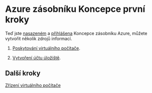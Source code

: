 <properties
    pageTitle="Azure zásobníku Koncepce klíčových úkolů | Microsoft Azure"
    description="Informace o vytvoření plánu nabízejí a přihlášení k odběru této nabídky a využití služeb vytvoření virtuálního počítače."
    services="azure-stack"
    documentationCenter=""
    authors="ErikjeMS"
    manager="byronr"
    editor=""/>

<tags
    ms.service="azure-stack"
    ms.workload="na"
    ms.tgt_pltfrm="na"
    ms.devlang="na"
    ms.topic="get-started-article"
    ms.date="09/26/2016"
    ms.author="erikje"/>

# <a name="azure-stack-poc-first-tasks"></a>Azure zásobníku Koncepce první kroky

Teď jste [nasazeném](azure-stack-deploy.md) a [přihlášena](azure-stack-connect-azure-stack.md) Koncepce zásobníku Azure, můžete vytvořit několik zdrojů informací.

1.  [Poskytování virtuálního počítače](azure-stack-provision-vm.md).

2.  [Vytvoření účtu úložiště](azure-stack-provision-storage-account.md).

## <a name="next-steps"></a>Další kroky

[Zřízení virtuálního počítače](azure-stack-subscribe-plan-provision-vm.md)
